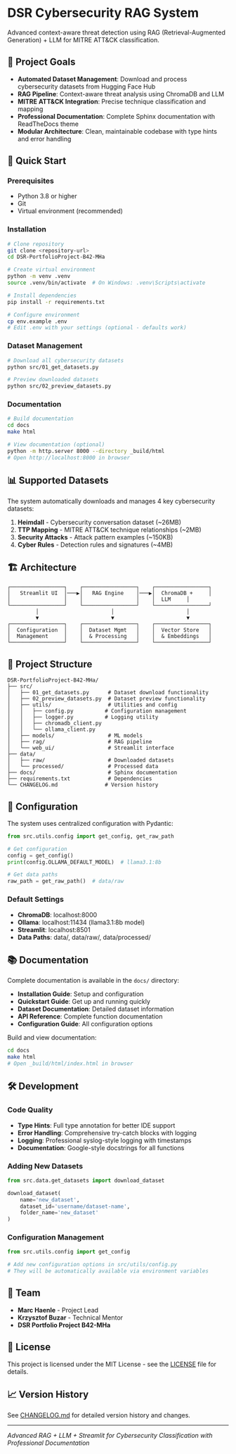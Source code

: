 # DSR Cybersecurity RAG System

Advanced context-aware threat detection using RAG (Retrieval-Augmented Generation) + LLM for MITRE ATT&CK classification.

## 🎯 Project Goals

- **Automated Dataset Management**: Download and process cybersecurity datasets from Hugging Face Hub
- **RAG Pipeline**: Context-aware threat analysis using ChromaDB and LLM
- **MITRE ATT&CK Integration**: Precise technique classification and mapping
- **Professional Documentation**: Complete Sphinx documentation with ReadTheDocs theme
- **Modular Architecture**: Clean, maintainable codebase with type hints and error handling

## 🚀 Quick Start

### Prerequisites
- Python 3.8 or higher
- Git
- Virtual environment (recommended)

### Installation

```bash
# Clone repository
git clone <repository-url>
cd DSR-PortfolioProject-B42-MHa

# Create virtual environment
python -m venv .venv
source .venv/bin/activate  # On Windows: .venv\Scripts\activate

# Install dependencies
pip install -r requirements.txt

# Configure environment
cp env.example .env
# Edit .env with your settings (optional - defaults work)
```

### Dataset Management

```bash
# Download all cybersecurity datasets
python src/01_get_datasets.py

# Preview downloaded datasets
python src/02_preview_datasets.py
```

### Documentation

```bash
# Build documentation
cd docs
make html

# View documentation (optional)
python -m http.server 8000 --directory _build/html
# Open http://localhost:8000 in browser
```

## 📊 Supported Datasets

The system automatically downloads and manages 4 key cybersecurity datasets:

1. **Heimdall** - Cybersecurity conversation dataset (~26MB)
2. **TTP Mapping** - MITRE ATT&CK technique relationships (~2MB)
3. **Security Attacks** - Attack pattern examples (~150KB)
4. **Cyber Rules** - Detection rules and signatures (~4MB)

## 🏗️ Architecture

```
┌─────────────────┐    ┌─────────────────┐    ┌─────────────────┐
│   Streamlit UI  │───▶│   RAG Engine    │───▶│  ChromaDB +     │
│                 │    │                 │    │  LLM     │
└─────────────────┘    └─────────────────┘    └─────────────────┘
         │                       │                       │
         ▼                       ▼                       ▼
┌─────────────────┐    ┌─────────────────┐    ┌─────────────────┐
│  Configuration  │    │  Dataset Mgmt   │    │  Vector Store   │
│  Management     │    │  & Processing   │    │  & Embeddings   │
└─────────────────┘    └─────────────────┘    └─────────────────┘
```

## 📁 Project Structure

```
DSR-PortfolioProject-B42-MHa/
├── src/
│   ├── 01_get_datasets.py      # Dataset download functionality
│   ├── 02_preview_datasets.py  # Dataset preview functionality
│   ├── utils/                  # Utilities and config
│   │   ├── config.py          # Configuration management
│   │   ├── logger.py          # Logging utility
│   │   ├── chromadb_client.py
│   │   └── ollama_client.py
│   ├── models/                 # ML models
│   ├── rag/                    # RAG pipeline
│   └── web_ui/                 # Streamlit interface
├── data/
│   ├── raw/                    # Downloaded datasets
│   └── processed/              # Processed data
├── docs/                       # Sphinx documentation
├── requirements.txt            # Dependencies
└── CHANGELOG.md               # Version history
```

## 🔧 Configuration

The system uses centralized configuration with Pydantic:

```python
from src.utils.config import get_config, get_raw_path

# Get configuration
config = get_config()
print(config.OLLAMA_DEFAULT_MODEL)  # llama3.1:8b

# Get data paths
raw_path = get_raw_path()  # data/raw
```

### Default Settings
- **ChromaDB**: localhost:8000
- **Ollama**: localhost:11434 (llama3.1:8b model)
- **Streamlit**: localhost:8501
- **Data Paths**: data/, data/raw/, data/processed/

## 📚 Documentation

Complete documentation is available in the `docs/` directory:

- **Installation Guide**: Setup and configuration
- **Quickstart Guide**: Get up and running quickly
- **Dataset Documentation**: Detailed dataset information
- **API Reference**: Complete function documentation
- **Configuration Guide**: All configuration options

Build and view documentation:
```bash
cd docs
make html
# Open _build/html/index.html in browser
```

## 🛠️ Development

### Code Quality
- **Type Hints**: Full type annotation for better IDE support
- **Error Handling**: Comprehensive try-catch blocks with logging
- **Logging**: Professional syslog-style logging with timestamps
- **Documentation**: Google-style docstrings for all functions

### Adding New Datasets
```python
from src.data.get_datasets import download_dataset

download_dataset(
    name='new_dataset',
    dataset_id='username/dataset-name',
    folder_name='new_dataset'
)
```

### Configuration Management
```python
from src.utils.config import get_config

# Add new configuration options in src/utils/config.py
# They will be automatically available via environment variables
```

## 🤝 Team

- **Marc Haenle** - Project Lead
- **Krzysztof Buzar** - Technical Mentor
- **DSR Portfolio Project B42-MHa**

## 📄 License

This project is licensed under the MIT License - see the [LICENSE](LICENSE) file for details.

## 📈 Version History

See [CHANGELOG.md](CHANGELOG.md) for detailed version history and changes.

---

*Advanced RAG + LLM + Streamlit for Cybersecurity Classification with Professional Documentation*
